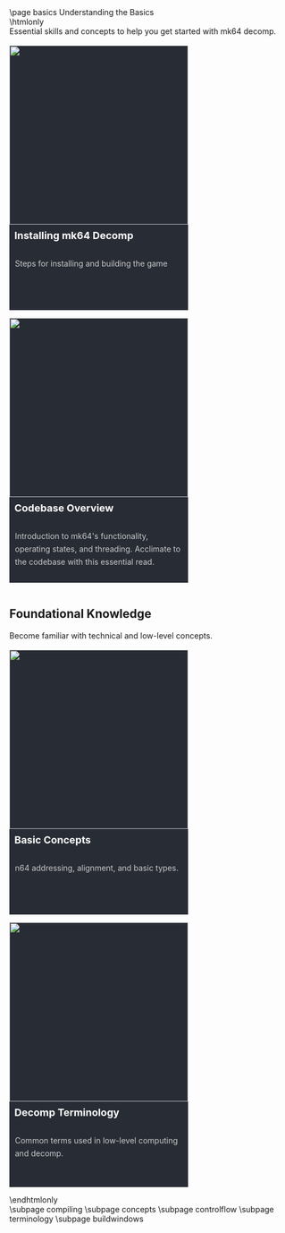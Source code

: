 \page basics Understanding the Basics

\htmlonly

Essential skills and concepts to help you get started with mk64 decomp.
<br><br>
<style>
.pagebutton {
    display: inline-block;
    margin-right: 1em;
    margin-bottom: 1em;
}
.pagelink {
    display: block;
    background-color: rgb(40, 44, 52);
    width: 320px;
    box-shadow: 0 0 0 0;
    transition: 0.3s ease;
}
.pagelink:hover {
  box-shadow: 0 5px 15px 5px rgba(0,0,0,1);
}
.pagelink:hover img {
  transform: scale3d(1.1,1.1,1.1);
}
.pageimg {
    display: inline-block;
    width: 100%;
    position: relative;
    overflow: hidden;
}
.pageimg img {
    transition: 0.3s ease;
}
.content {
    color: white;
    font-size: 1em;
    padding: 0;
    margin: 0;
}
.pageheading {
    padding: .5em .5em;
    font-size: 18px;
    color: white;
    font-weight: bold;
    text-decoration: none;
}
.pagedescription {
    color: #fff;
    border-color: transparent;
    opacity: 0.75;
    height: 84px;
    text-overflow: ellipsis;
    overflow: hidden;
    margin-top: 10px;
    display: block;
    padding: 10px;
    text-decoration: none;
    line-height: 1.64em;
    font-size: 1em;
    font-weight: normal;
    text-decoration: none;
}
.pagea {
    display: inline-block;
}
.pagea:link {
    text-decoration: none;
}
.pagea:visited {
    text-decoration: none;
}
.pagea:hover {
    text-decoration: none;
}
.pagea:active {
    text-decoration: none;
}
p {
    margin: 0;
    padding: 0;
}
</style>
<div class="pagebutton">
<a class="pagea" href="compiling.html">
<div class="pagelink">
  <div class="pageimg"><img width=320 src="buttonimage.png" /></div>
  <div class="content">
    <div class="pageheading">Installing mk64 Decomp</div>
    <div class="pagedescription">
      <p>Steps for installing and building the game</p>
    </div>
  </div>
</div>
</a>
</div>

<div class="pagebutton">
<a class="pagea" href="controlflow.html">
<div class="pagelink">
  <div class="pageimg"><img width=320 src="buttonimage.png" /></div>
  <div class="content">
    <div class="pageheading">Codebase Overview</div>
    <div class="pagedescription">
      <p>Introduction to mk64's functionality, operating states, and threading. Acclimate to the codebase with this essential read.</p>
    </div>
  </div>
</div>
</a>
</div class="pagebutton">


<h2>Foundational Knowledge</h2>
<p>Become familiar with technical and low-level concepts.</p>
<br>
<div class="pagebutton">
<a class="pagea" href="concepts.html">
<div class="pagelink">
  <div class="pageimg"><img width=320 src="buttonimage.png" /></div>
  <div class="content">
    <div class="pageheading">Basic Concepts</div>
    <div class="pagedescription">
      <p>n64 addressing, alignment, and basic types.</p>
    </div>
  </div>
</div>
</a>
</div>

<div class="pagebutton">
<a class="pagea" href="terminology.html">
<div class="pagelink">
  <div class="pageimg"><img width=320 src="buttonimage.png" /></div>
  <div class="content">
    <div class="pageheading">Decomp Terminology</div>
    <div class="pagedescription">
      <p>Common terms used in low-level computing and decomp.</p>
    </div>
  </div>
</div>
</a>
</div>

\endhtmlonly

\subpage compiling
\subpage concepts
\subpage controlflow
\subpage terminology
\subpage buildwindows
